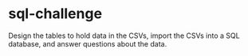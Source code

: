 # sql-challenge
Design the tables to hold data in the CSVs, import the CSVs into a SQL database, and answer questions about the data.
